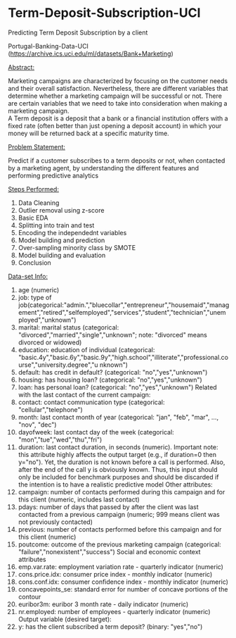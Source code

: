 # Term-Deposit-Subscription-UCI
Predicting Term Deposit Subscription by a client

Portugal-Banking-Data-UCI (https://archive.ics.uci.edu/ml/datasets/Bank+Marketing)

<u>Abstract:</u>

  Marketing campaigns are characterized by focusing on the customer needs and their  overall satisfaction. 
  Nevertheless, there are different variables that determine whether a marketing campaign will be successful or not. 
  There are certain variables that we need to take into consideration when making a marketing campaign.  
  A Term deposit is a deposit that a bank or a financial institution offers with a fixed rate  (often better than just opening a deposit account) in which your money will be returned  back at a specific maturity time.

<u>Problem Statement:</u>

  Predict if a customer subscribes to a term deposits or not, when contacted by a marketing agent, by understanding the different features and performing predictive analytics
  
<u>Steps Performed:</u>
 
  1. Data Cleaning
  2. Outlier removal using z-score
  3. Basic EDA
  4. Splitting into train and test
  5. Encoding the independednt variables
  6. Model building and prediction
  7. Over-sampling minority class by SMOTE
  8. Model building and evaluation
  9. Conclusion
  
<u>Data-set Info:</u>
  1) age (numeric)
  2) job: type of
  job(categorical:"admin.","bluecollar","entrepreneur","housemaid","management","retired","selfemployed","services","student","technician","unemployed","unknown")
  3) marital: marital status (categorical: "divorced","married","single","unknown"; note: "divorced"
  means divorced or widowed)
  4) education: education of individual (categorical:
  "basic.4y","basic.6y","basic.9y","high.school","illiterate","professional.course","university.degree","u
  nknown")
  5) default: has credit in default? (categorical: "no","yes","unknown")
  6) housing: has housing loan? (categorical: "no","yes","unknown")
  7) loan: has personal loan? (categorical: "no","yes","unknown")
  Related with the last contact of the current campaign:
  8) contact: contact communication type (categorical: "cellular","telephone")
  9) month: last contact month of year (categorical: "jan", "feb", "mar", …, "nov", "dec")
  10) dayofweek: last contact day of the week (categorical: "mon","tue","wed","thu","fri")
  11) duration: last contact duration, in seconds (numeric). Important note: this attribute highly
  affects the output target (e.g., if duration=0 then y="no"). Yet, the duration is not known before a call
  is performed. Also, after the end of the call y is obviously known. Thus, this input should only be
  included for benchmark purposes and should be discarded if the intention is to have a realistic
  predictive model
  Other attributes:
  12) campaign: number of contacts performed during this campaign and for this client (numeric,
  includes last contact)
  13) pdays: number of days that passed by after the client was last contacted from a previous
  campaign (numeric; 999 means client was not previously contacted)
  14) previous: number of contacts performed before this campaign and for this client (numeric)
  15) poutcome: outcome of the previous marketing campaign (categorical:
  "failure","nonexistent","success")
  Social and economic context attributes
  16) emp.var.rate: employment variation rate - quarterly indicator (numeric)
  17) cons.price.idx: consumer price index - monthly indicator (numeric)
  18) cons.conf.idx: consumer confidence index - monthly indicator (numeric)
  19) concavepoints_se: standard error for number of concave portions of the contour
  20) euribor3m: euribor 3 month rate - daily indicator (numeric)
  21) nr.employed: number of employees - quarterly indicator (numeric)
  Output variable (desired target):
  22) y: has the client subscribed a term deposit? (binary: "yes","no")
